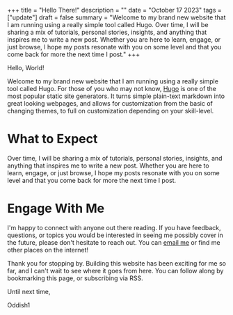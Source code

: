 +++
title = "Hello There!"
description = ""
date = "October 17 2023"
tags = ["update"]
draft = false
summary = "Welcome to my brand new website that I am running using a really simple tool called Hugo. Over time, I will be sharing a mix of tutorials, personal stories, insights, and anything that inspires me to write a new post. Whether you are here to learn, engage, or just browse, I hope my posts resonate with you on some level and that you come back for more the next time I post."
+++

Hello, World!

Welcome to my brand new website that I am running using a really simple tool called Hugo. For those of you who may not know, [Hugo](https://gohugo.io) is one of the most popular static site generators. It turns simple plain-text markdown into great looking webpages, and allows for customization from the basic of changing themes, to full on customization depending on your skill-level.

# What to Expect

Over time, I will be sharing a mix of tutorials, personal stories, insights, and anything that inspires me to write a new post. Whether you are here to learn, engage, or just browse, I hope my posts resonate with you on some level and that you come back for more the next time I post.

# Engage With Me

I'm happy to connect with anyone out there reading. If you have feedback, questions, or topics you would be interested in seeing me possibly cover in the future, please don't hesitate to reach out. You can [email me](mailto:austin@austinwinslow.com) or find me other places on the internet!

Thank you for stopping by. Building this website has been exciting for me so far, and I can't wait to see where it goes from here. You can follow along by bookmarking this page, or subscribing via RSS.

Until next time,

Oddish1
